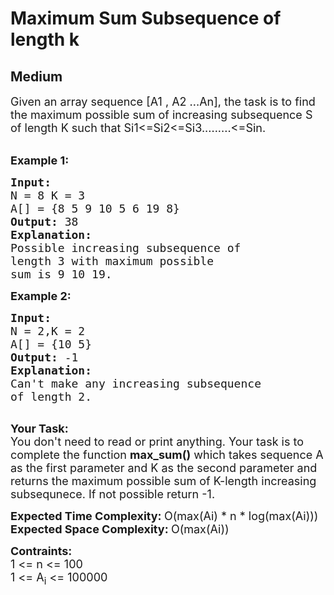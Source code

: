# Maximum Sum Subsequence of length k
## Medium
<div class="problems_problem_content__Xm_eO"><p><span style="font-size:18px">Given an array sequence [A1 , A2 ...An], the task is&nbsp;to find the maximum possible sum of increasing subsequence S of length K such that Si1&lt;=Si2&lt;=Si3.........&lt;=Sin.</span><br>
&nbsp;</p>

<p><span style="font-size:18px"><strong>Example 1:</strong></span></p>

<pre><span style="font-size:18px"><strong>Input:</strong>
N = 8 K = 3
A[] = {8 5 9 10 5 6 19 8}
<strong>Output: </strong>38
<strong>Explanation:</strong>
Possible increasing subsequence of
length 3 with maximum possible
sum is 9 10 19.</span></pre>

<p><span style="font-size:18px"><strong>Example 2:</strong></span></p>

<pre><span style="font-size:18px"><strong>Input:
</strong>N = 2,K = 2
A[] = {10 5}
<strong>Output: </strong>-1
<strong>Explanation:
</strong>Can't make any increasing subsequence 
of length 2.
</span>
</pre>

<p><span style="font-size:18px"><strong>Your Task:</strong><br>
You don't need to read or print anything. Your task is to complete the function&nbsp;<strong>max_sum()</strong>&nbsp;which takes sequence&nbsp;A as the first parameter&nbsp;and K as the second parameter and returns the maximum possible sum of K-length&nbsp;increasing subsequnece. If not possible return -1.</span></p>

<p><span style="font-size:18px"><strong>Expected Time Complexity:&nbsp;</strong>O(max(Ai) * n * log(max(Ai)))<br>
<strong>Expected Space Complexity:&nbsp;</strong>O(max(Ai))</span></p>

<p><span style="font-size:18px"><strong>Contraints:</strong><br>
1 &lt;= n &lt;= 100<br>
1 &lt;= A<sub>i</sub> &lt;= 100000</span></p>

<p>&nbsp;</p>

<p>&nbsp;</p>
</div>